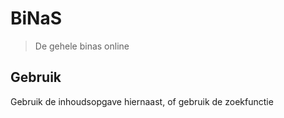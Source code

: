 
# BiNaS
> De gehele binas online 

## Gebruik

Gebruik de inhoudsopgave hiernaast, of gebruik de zoekfunctie